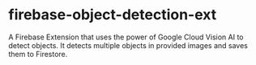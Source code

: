 # firebase-object-detection-ext
 A Firebase Extension that uses the power of Google Cloud Vision AI to detect objects. It detects multiple objects in provided images and saves them to Firestore.
